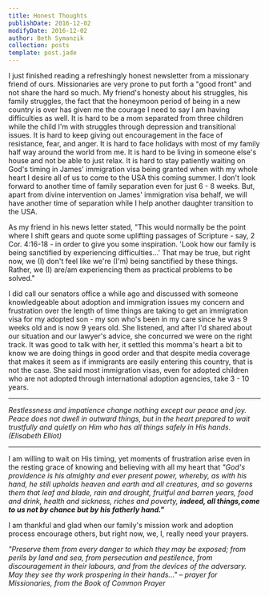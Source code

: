 ```yaml
---
title: Honest Thoughts
publishDate: 2016-12-02
modifyDate: 2016-12-02
author: Beth Symanzik
collection: posts
template: post.jade
---
```


I just finished reading a refreshingly honest newsletter from a missionary friend of ours. Missionaries are very prone to put forth a "good front" and not share the hard so much.  My friend's honesty about his struggles, his family struggles, the fact that the honeymoon period of being in a new country is over has given me the courage I need to say I am having difficulties as well. It is hard to be a mom separated from three children while the child I'm with struggles through depression and transitional issues. It is hard to keep giving out encouragement in the face of resistance, fear, and anger. It is hard to face holidays with most of my family half way around the world from me. It is hard to be living in someone else's house and not be able to just relax. It is hard to stay patiently waiting on God's timing in James' immigration visa being granted when with my whole heart I desire all of us to come to the USA this coming summer. I don't look forward to another time of family separation even for just 6 - 8 weeks. But, apart from divine intervention on James' immigration visa behalf, we will have another time of separation while I help another daughter transition to the USA.

As my friend in his news letter stated, "This would normally be the point where I shift gears and quote some uplifting passages of Scripture - say, 2 Cor. 4:16-18 - in order to give you some inspiration. 'Look how our family is being sanctified by experiencing difficulties...' That may be true, but right now, we (I) don't feel like we're (I'm) being sanctified by these things. Rather, we (I) are/am experiencing them as practical problems to be solved."

I did call our senators office a while ago and discussed with someone knowledgeable about adoption and immigration issues my concern and frustration over the length of time things are taking to get an immigration visa for my adopted son - my son who's been in my care since he was 9 weeks old and is now 9 years old. She listened, and after I'd shared about our situation and our lawyer's advice, she concurred we were on the right track. It was good to talk with her, it settled this momma's heart a bit to know we are doing things in good order and that despite media coverage that makes it seem as if immigrants are easily entering this country, that is not the case. She said most immigration visas, even for adopted children who are not adopted through international adoption agencies, take 3 - 10 years.

----

*Restlessness and impatience change nothing except our peace and joy. Peace does not dwell in outward things, but in the heart prepared to wait trustfully and quietly on Him who has all things safely in His hands.     (Elisabeth Elliot)*

----

I am willing to wait on His timing, yet moments of frustration arise even in the resting grace of knowing and believing with all my heart that *"God's providence is his almighty and ever present power, whereby, as with his hand, he still upholds heaven and earth and all creatures, and so governs them that leaf and blade, rain and drought, fruitful and barren years, food and drink, health and sickness, riches and poverty, **indeed, all things,come to us not by chance but by his fatherly hand."***

I am thankful and glad when our family's mission work and adoption process encourage others, but right now, we, I, really need your prayers.

*"Preserve them from every danger to which they may be exposed; from perils by land and sea, from persecution and pestilence, from discouragement in their labours, and from the devices of the adversary. May they see thy work prospering in their hands..." – prayer for Missionaries, from the Book of Common Prayer*







